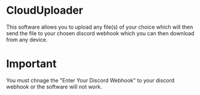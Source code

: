 # CloudUploader
This software allows you to upload any file(s) of your choice which will then send the file to your chosen discord webhook which you can then download from any device. 


# Important 

You must chnage the "Enter Your Discord Webhook" to your discord webhook or the software will not work.
